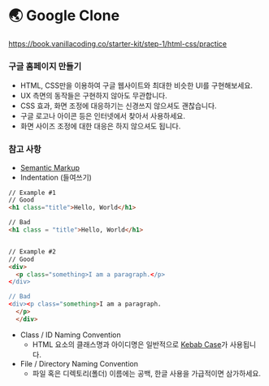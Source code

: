 # 🌏 Google Clone

https://book.vanillacoding.co/starter-kit/step-1/html-css/practice

### 구글 홈페이지 만들기
- HTML, CSS만을 이용하여 구글 웹사이트와 최대한 비슷한 UI를 구현해보세요.
- UX 측면의 동작들은 구현하지 않아도 무관합니다.
- CSS 효과, 화면 조정에 대응하기는 신경쓰지 않으셔도 괜찮습니다.
- 구글 로고나 아이콘 등은 인터넷에서 찾아서 사용하세요.
- 화면 사이즈 조정에 대한 대응은 하지 않으셔도 됩니다.

### 참고 사항
- [Semantic Markup](https://snusang.tistory.com/4)
- Indentation (들여쓰기)

```html
// Example #1
// Good
<h1 class="title">Hello, World</h1>

// Bad
<h1 class = "title">Hello, World</h1>


// Example #2
// Good
<div>
  <p class="something>I am a paragraph.</p>
</div>

// Bad
<div><p class="something>I am a paragraph.
  </p>
  </div>
```

- Class / ID Naming Convention
  - HTML 요소의 클래스명과 아이디명은 일반적으로 [Kebab Case](https://htc-refactor.tistory.com/entry/%EC%BC%80%EC%9D%B4%EC%8A%A4-%EC%8A%A4%ED%83%80%EC%9D%BCCase-Styles-%EC%B9%B4%EB%A9%9C%EC%8B%9D-%EC%BC%80%EB%B0%A5%EC%8B%9D-%ED%8C%8C%EC%8A%A4%EC%B9%BC%EC%8B%9D-%EC%8A%A4%EB%84%A4%EC%9D%B4%ED%81%AC%EC%8B%9D)가 사용됩니다.
- File / Directory Naming Convention
  - 파일 혹은 디렉토리(폴더) 이름에는 공백, 한글 사용을 가급적이면 삼가하세요.

